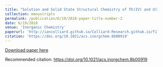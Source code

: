 ```yaml
---
title: "Solution and Solid State Structural Chemistry of Th(IV) and U(IV) 4-Hydroxybenzoates"
collection: manuscripts
permalink: /publication/6/19/2018-paper-title-number-2
date: 6/19/2018
venue: 'Inorganic Chemistry'
paperurl: 'http://iancolliard.github.io/Colliard-Research.github.io/files/paper2.pdf'
citation: 'https://doi.org/10.1021/acs.inorgchem.8b00919'
---
```


<a href='http://iancolliard.github.io/Colliard-Research.github.io/files/paper2.pdf'>Download paper here</a>

Recommended citation: https://doi.org/10.1021/acs.inorgchem.8b00919